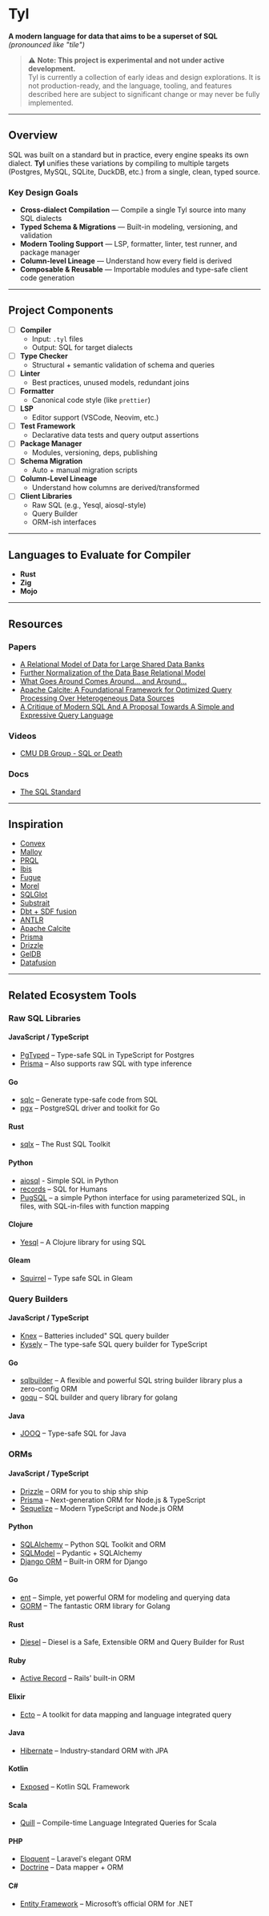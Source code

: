 # Tyl  
**A modern language for data that aims to be a superset of SQL**  
*(pronounced like "tile")*

> ⚠️ **Note: This project is experimental and not under active development.**  
> Tyl is currently a collection of early ideas and design explorations. It is not production-ready, and the language, tooling, and features described here are subject to significant change or may never be fully implemented.

---

## Overview

SQL was built on a standard but in practice, every engine speaks its own dialect. **Tyl** unifies these variations by compiling to multiple targets (Postgres, MySQL, SQLite, DuckDB, etc.) from a single, clean, typed source.


###  Key Design Goals

- **Cross-dialect Compilation** — Compile a single Tyl source into many SQL dialects
- **Typed Schema & Migrations** — Built-in modeling, versioning, and validation
- **Modern Tooling Support** — LSP, formatter, linter, test runner, and package manager
- **Column-level Lineage** — Understand how every field is derived
- **Composable & Reusable** — Importable modules and type-safe client code generation

---

## Project Components

- [ ] **Compiler**  
    - Input: `.tyl` files  
    - Output: SQL for target dialects
- [ ] **Type Checker**  
    - Structural + semantic validation of schema and queries  
- [ ] **Linter**  
    - Best practices, unused models, redundant joins  
- [ ] **Formatter**  
    - Canonical code style (like `prettier`)  
- [ ] **LSP**  
    - Editor support (VSCode, Neovim, etc.)  
- [ ] **Test Framework**  
    - Declarative data tests and query output assertions  
- [ ] **Package Manager**  
    - Modules, versioning, deps, publishing  
- [ ] **Schema Migration**  
    - Auto + manual migration scripts  
- [ ] **Column-Level Lineage**  
    - Understand how columns are derived/transformed  
- [ ] **Client Libraries**  
    - Raw SQL (e.g., Yesql, aiosql-style)  
    - Query Builder  
    - ORM-ish interfaces

---

## Languages to Evaluate for Compiler

- **Rust**
- **Zig**
- **Mojo**

---

## Resources

### Papers 
- [A Relational Model of Data for Large Shared Data Banks](https://dl.acm.org/doi/10.1145/362384.362685)
- [Further Normalization of the Data Base Relational Model](https://forum.thethirdmanifesto.com/wp-content/uploads/asgarosforum/987737/00-efc-further-normalization.pdf)
- [What Goes Around Comes Around... and Around...](https://db.cs.cmu.edu/papers/2024/whatgoesaround-sigmodrec2024.pdf)
- [Apache Calcite: A Foundational Framework for Optimized Query Processing Over Heterogeneous Data Sources](https://arxiv.org/pdf/1802.10233)
- [A Critique of Modern SQL And A Proposal Towards A Simple and Expressive Query Language](https://www.cidrdb.org/cidr2024/papers/p48-neumann.pdf)

### Videos
- [CMU DB Group - SQL or Death](https://www.youtube.com/playlist?list=PLSE8ODhjZXjbpOIrZheFWxkYG8HD87xW1)

### Docs
- [The SQL Standard](https://blog.ansi.org/ansi/sql-standard-iso-iec-9075-2023-ansi-x3-135/)

---

## Inspiration

- [Convex](https://convex.dev)
- [Malloy](https://github.com/malloydata/malloy)
- [PRQL](https://prql-lang.org)
- [Ibis](https://ibis-project.org)
- [Fugue](https://github.com/fugue-project/fugue)
- [Morel](https://github.com/hydromatic/morel)
- [SQLGlot](https://github.com/tobymao/sqlglot)
- [Substrait](https://substrait.io)
- [Dbt + SDF fusion](https://www.getdbt.com)
- [ANTLR](https://www.antlr.org)
- [Apache Calcite](https://calcite.apache.org)
- [Prisma](https://www.prisma.io)
- [Drizzle](https://orm.drizzle.team)
- [GelDB](https://github.com/geldata/gel)
- [Datafusion](https://github.com/apache/datafusion)

---

## Related Ecosystem Tools

### Raw SQL Libraries

#### JavaScript / TypeScript
- [PgTyped](https://github.com/adelsz/pgtyped) – Type-safe SQL in TypeScript for Postgres
- [Prisma](https://www.prisma.io/docs/orm/prisma-client/using-raw-sql/typedsql) – Also supports raw SQL with type inference

#### Go
- [sqlc](https://github.com/sqlc-dev/sqlc) – Generate type-safe code from SQL
- [pgx](https://github.com/jackc/pgx) – PostgreSQL driver and toolkit for Go

#### Rust
- [sqlx](https://github.com/launchbadge/sqlx) – The Rust SQL Toolkit 

#### Python
- [aiosql](https://nackjicholson.github.io/aiosql/) - Simple SQL in Python 
- [records](https://github.com/kennethreitz/records) – SQL for Humans 
- [PugSQL](https://pugsql.org) – a simple Python interface for using parameterized SQL, in files, with SQL-in-files with function mapping

#### Clojure
- [Yesql](https://github.com/krisajenkins/yesql) – A Clojure library for using SQL

#### Gleam
- [Squirrel](https://github.com/lpil/squirrel) – Type safe SQL in Gleam 


### Query Builders

#### JavaScript / TypeScript
- [Knex](https://knexjs.org) – Batteries included" SQL query builder
- [Kysely](https://kysely.dev) – The type-safe SQL query builder for TypeScript

#### Go
- [sqlbuilder](https://github.com/huandu/go-sqlbuilder) – A flexible and powerful SQL string builder library plus a zero-config ORM
- [goqu](https://github.com/doug-martin/goqu) – SQL builder and query library for golang

#### Java
- [JOOQ](https://www.jooq.org) – Type-safe SQL for Java


### ORMs

#### JavaScript / TypeScript
- [Drizzle](https://orm.drizzle.team) – ORM for you to ship ship ship
- [Prisma](https://www.prisma.io) – Next-generation ORM for Node.js & TypeScript
- [Sequelize](https://sequelize.org) – Modern TypeScript and Node.js ORM

#### Python
- [SQLAlchemy](https://www.sqlalchemy.org) – Python SQL Toolkit and ORM 
- [SQLModel](https://sqlmodel.tiangolo.com) – Pydantic + SQLAlchemy
- [Django ORM](https://docs.djangoproject.com/en/stable/topics/db/models/) – Built-in ORM for Django

#### Go
- [ent](https://entgo.io) – Simple, yet powerful ORM for modeling and querying data
- [GORM](https://gorm.io) – The fantastic ORM library for Golang

#### Rust
- [Diesel](https://diesel.rs) – Diesel is a Safe, Extensible ORM and Query Builder for Rust

#### Ruby
- [Active Record](https://guides.rubyonrails.org/active_record_basics.html) – Rails' built-in ORM

#### Elixir
- [Ecto](https://hexdocs.pm/ecto/Ecto.html) – A toolkit for data mapping and language integrated query

#### Java
- [Hibernate](https://hibernate.org) – Industry-standard ORM with JPA

#### Kotlin
- [Exposed](https://github.com/JetBrains/Exposed) – Kotlin SQL Framework 

#### Scala
- [Quill](https://getquill.io) – Compile-time Language Integrated Queries for Scala

#### PHP
- [Eloquent](https://laravel.com/docs/eloquent) – Laravel's elegant ORM
- [Doctrine](https://www.doctrine-project.org) – Data mapper + ORM

#### C#
- [Entity Framework](https://learn.microsoft.com/en-us/ef/) – Microsoft’s official ORM for .NET